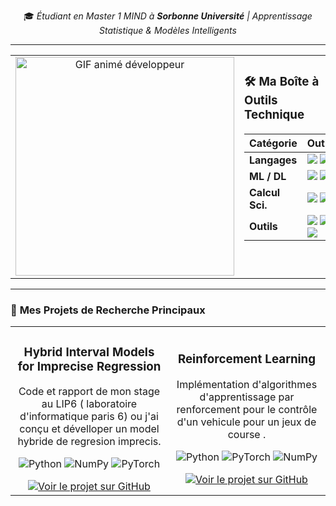 <div align="center">

🎓 *Étudiant en Master 1 MIND à **Sorbonne Université** | Apprentissage Statistique & Modèles Intelligents*

</div>


---
<table>
  <tr>
    <td width="40%" align="center" valign="top">
      <img src="https://media3.giphy.com/media/w2jRBpqRTuE1Hejryc/giphy.gif" width="350" alt="GIF animé développeur" />
    </td>
    <td width="60%" valign="top">

### 🛠️ Ma Boîte à Outils Technique

| Catégorie      | Outils                                                                                                                                                                                               |
|----------------|------------------------------------------------------------------------------------------------------------------------------------------------------------------------------------------------------|
| **Langages**   | <img src="https://img.shields.io/badge/Python-3776AB?style=for-the-badge&logo=python&logoColor=white"/>  <img src="https://img.shields.io/badge/C%2B%2B-00599C?style=for-the-badge&logo=c%2B%2B&logoColor=white"/> |
| **ML / DL**    | <img src="https://img.shields.io/badge/scikit--learn-F7931E?style=for-the-badge&logo=scikit-learn&logoColor=white"/> <img src="https://img.shields.io/badge/PyTorch-EE4C2C?style=for-the-badge&logo=pytorch&logoColor=white"/> |
| **Calcul Sci.**| <img src="https://img.shields.io/badge/NumPy-013243?style=for-the-badge&logo=numpy&logoColor=white"/> <img src="https://img.shields.io/badge/Pandas-150458?style=for-the-badge&logo=pandas&logoColor=white"/> |
| **Outils**     | <img src="https://img.shields.io/badge/Git-F05032?style=for-the-badge&logo=git&logoColor=white"/> <img src="https://img.shields.io/badge/Docker-2496ED?style=for-the-badge&logo=docker&logoColor=white"/> <img src="https://img.shields.io/badge/LaTeX-008080?style=for-the-badge&logo=latex&logoColor=white"/> |

  </tr>
</table>


---

### 🚀 **Mes Projets de Recherche Principaux**

<table>
  <tr>
    <td width="50%">
      <h3 align="center">Hybrid Interval Models for Imprecise Regression</h3>
      <div align="center">
        <a href="https://github.com/Isaac-KD/Hybrid-Interval-Models" title="Lien vers le projet">
        </a>
        <p>
          Code et rapport de mon stage au LIP6 ( laboratoire d'informatique paris 6) ou j'ai conçu et dévelloper un model hybride de regresion imprecis. 
        </p>
        <p>
          <img src="https://img.shields.io/badge/Python-3776AB?style=for-the-badge&logo=python&logoColor=white" alt="Python"/>
          <img src="https://img.shields.io/badge/NumPy-013243?style=for-the-badge&logo=numpy&logoColor=white" alt="NumPy"/>
          <img src="https://img.shields.io/badge/PyTorch-EE4C2C?style=for-the-badge&logo=pytorch&logoColor=white" alt="PyTorch"/>
        </p>
        <a href="https://github.com/Isaac-KD/Hybrid-Interval-Models" title="Voir le Projet">
          <img src="https://img.shields.io/badge/Voir le Projet-2ea44f?style=for-the-badge&logo=github&logoColor=white" alt="Voir le projet sur GitHub"/>
        </a>
      </div>
    </td>
    <td width="50%">
      <h3 align="center"> Reinforcement Learning </h3>
      <div align="center">
        <a href="https://github.com/Isaac-KD/RL-research-project" title="Lien vers le projet">
        </a>
        <p>
          Implémentation d'algorithmes d'apprentissage par renforcement pour le contrôle d'un vehicule pour un jeux de course .
        </p>
        <p>
          <img src="https://img.shields.io/badge/Python-3776AB?style=for-the-badge&logo=python&logoColor=white" alt="Python"/>
          <img src="https://img.shields.io/badge/PyTorch-EE4C2C?style=for-the-badge&logo=pytorch&logoColor=white" alt="PyTorch"/>
        <img src="https://img.shields.io/badge/NumPy-013243?style=for-the-badge&logo=numpy&logoColor=white" alt="NumPy"/>
        </p>
        <a href="https://github.com/Isaac-KD/RL-research-project" title="Voir le Projet">
          <img src="https://img.shields.io/badge/Voir le Projet-2ea44f?style=for-the-badge&logo=github&logoColor=white" alt="Voir le projet sur GitHub"/>
        </a>
      </div>
    </td>
  </tr>
</table>
